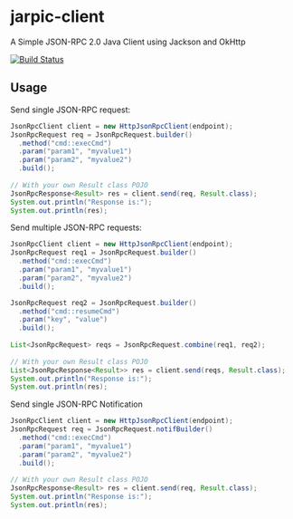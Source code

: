 # jarpic-client
A Simple JSON-RPC 2.0 Java Client using Jackson and OkHttp

[![Build Status](https://travis-ci.org/loicortola/jarpic-client.svg?branch=master)](https://travis-ci.org/loicortola/jarpic-client)

## Usage

Send single JSON-RPC request:

```java
JsonRpcClient client = new HttpJsonRpcClient(endpoint);
JsonRpcRequest req = JsonRpcRequest.builder()
  .method("cmd::execCmd")
  .param("param1", "myvalue1")
  .param("param2", "myvalue2")
  .build();
  
// With your own Result class POJO  
JsonRpcResponse<Result> res = client.send(req, Result.class);
System.out.println("Response is:");
System.out.println(res);
```

Send multiple JSON-RPC requests:

```java
JsonRpcClient client = new HttpJsonRpcClient(endpoint);
JsonRpcRequest req1 = JsonRpcRequest.builder()
  .method("cmd::execCmd")
  .param("param1", "myvalue1")
  .param("param2", "myvalue2")
  .build();

JsonRpcRequest req2 = JsonRpcRequest.builder()
  .method("cmd::resumeCmd")
  .param("key", "value")
  .build();
  
List<JsonRpcRequest> reqs = JsonRpcRequest.combine(req1, req2);
  
// With your own Result class POJO  
List<JsonRpcResponse<Result>> res = client.send(reqs, Result.class);
System.out.println("Response is:");
System.out.println(res);
```

Send single JSON-RPC Notification
```java
JsonRpcClient client = new HttpJsonRpcClient(endpoint);
JsonRpcRequest req = JsonRpcRequest.notifBuilder()
  .method("cmd::execCmd")
  .param("param1", "myvalue1")
  .param("param2", "myvalue2")
  .build();
  
// With your own Result class POJO  
JsonRpcResponse<Result> res = client.send(req, Result.class);
System.out.println("Response is:");
System.out.println(res);
```